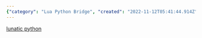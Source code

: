 ```yaml
---
{"category": "Lua Python Bridge", "created": "2022-11-12T05:41:44.914Z", "date": "2022-11-12 05:41:44", "description": "This article discusses the Lua Python Bridge, focusing on the 'Lunatic Python' tool that allows for easy communication between the Lua and Python programming languages.", "modified": "2022-11-12T05:41:54.168Z", "tags": ["Lua Python Bridge", "Lunatic Python", "Language integration", "Communication", "Programming languages", "Software tools"], "title": "lua python bridge"}
---
```

[lunatic python](https://labix.org/lunatic-python)